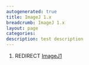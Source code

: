```yaml
---
autogenerated: true
title: ImageJ 1.x
breadcrumb: ImageJ 1.x
layout: page
categories: 
description: test description
---
```


1.  REDIRECT [ImageJ1](ImageJ1 "wikilink")
